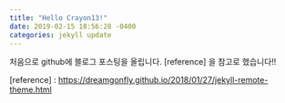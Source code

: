 ```yaml
---
title: "Hello Crayon13!"
date: 2019-02-15 18:56:28 -0400
categories: jekyll update
---
```

처음으로 github에 블로그 포스팅을 올립니다.
[reference] 을 참고로 했습니다!!

[reference] : https://dreamgonfly.github.io/2018/01/27/jekyll-remote-theme.html

